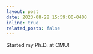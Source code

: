 ```yaml
---
layout: post
date: 2023-08-28 15:59:00-0400
inline: true
related_posts: false
---
```


Started my Ph.D. at CMU!